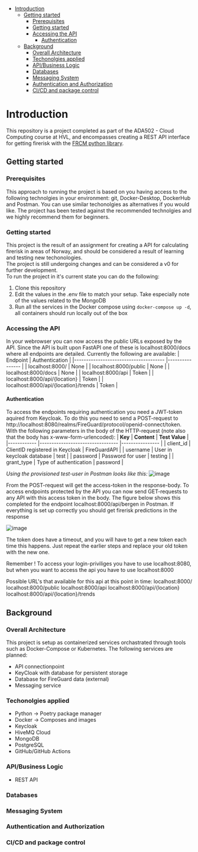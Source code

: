 <!-- TOC start (generated with https://github.com/derlin/bitdowntoc) -->

- [Introduction](#introduction)
   * [Getting started](#getting-started)
      + [Prerequisites](#prerequisites)
      + [Getting started](#getting-started-1)
      + [Accessing the API](#accessing-the-api)
         - [Authentication](#authentication)
   * [Background](#background)
      + [Overall Architecture](#overall-architecture)
      + [Techonolgies applied](#techonolgies-applied)
      + [API/Business Logic](#api-structure)
      + [Databases](#databases)
      + [Messaging System](#messaging-system)
      + [Authentication and Authorization](#authentication-and-authorization)
      + [CI/CD and package control](#cicd-and-package-control)

<!-- TOC end -->

<!-- TOC --><a name="introduction"></a>
# Introduction
This repository is a project completed as part of the ADA502 - Cloud Computing course at HVL, and encompasses creating a REST API interface for getting firerisk with the [FRCM python library](https://pypi.org/project/dynamic-frcm/). 

<!-- TOC --><a name="getting-started"></a>
## Getting started

<!-- TOC --><a name="prerequisites"></a>
### Prerequisites
This approach to running the project is based on you having access to the following technolgies in your environment: git, Docker-Desktop, DockerHub and Postman. You can use similar techonolgies as alternatives if you would like. The project has been tested against the recommended technolgies and we highly recommend them for beginners.


<!-- TOC --><a name="getting-started-1"></a>
### Getting started
This project is the result of an assignment for creating a API for calculating firerisk in areas of Norway, and should be considered a result of learning and testing new techonologies.  
The project is still undergoing changes and can be considered a v0 for further development.  
To run the project in it's current state you can do the following:
1. Clone this repository
2. Edit the values in the .env file to match your setup. Take especially note of the values related to the MongoDB
3. Run all the services in the Docker compose using `docker-compose up -d`, all containers should run locally out of the box 

<!-- TOC --><a name="accessing-the-api"></a>
### Accessing the API
In your webrowser you can now access the public URLs exposed by the API. Since the API is built upon FastAPI one of these is localhost:8000/docs where all endpoints are detailed. Currently the following are available:
| Endpoint                             	| Authentication 	|
|--------------------------------------	|----------------	|
| localhost:8000/                      	| None           	|
| localhost:8000/public                	| None           	|
| localhost:8000/docs                  	| None           	|
| localhost:8000/api                   	| Token          	|
| localhost:8000/api/{location}        	| Token          	|
| localhost:8000/api/{location}/trends 	| Token          	|

<!-- TOC --><a name="authentication"></a>
#### Authentication
To access the endpoints requiring authentication you need a JWT-token aquired from Keycloak. To do this you need to send a POST-request to http://localhost:8080/realms/FireGuard/protocol/openid-connect/token. With the following parameters in the body of the HTTP-request (note also that the body has x-www-form-urlencoded):
| **Key**    	| **Content**                     	| **Test Value** 	|
|------------	|---------------------------------	|----------------	|
| client_id  	| ClientID registered in Keycloak 	| FireGuardAPI   	|
| username   	| User in keycloak database         | test           	|
| password   	| Password for user               	| testing        	|
| grant_type 	| Type of authentication          	| password       	|


*Using the provisioned test-user in Postman looks like this:*
![image](https://github.com/user-attachments/assets/1d840207-bdef-4a7c-ad25-f0eb2f7c5759)

From the POST-request will get the access-token in the response-body. To access endpoints protected by the API you can now send GET-requests to any API with this access token in the body. The figure below shows this completed for the endpoint localhost:8000/api/bergen in Postman. If everything is set up correctly you should get firerisk predictions in the response

![image](https://github.com/user-attachments/assets/82079123-d36d-4c9c-a44d-31f6079a0239)


The token does have a timeout, and you will have to get a new token each time this happens. Just repeat the earlier steps and replace your old token with the new one. 


Remember ! To access your login-priviliges you have to use localhost:8080, but when you want to access the api you have to use localhost:8000

Possible URL's that available for this api at this point in time: 
localhost:8000/
localhost:8000/public
localhost:8000/api
localhost:8000/api/{location}
localhost:8000/api/{location}/trends

<!-- TOC --><a name="background"></a>
## Background

<!-- TOC --><a name="overall-architecture"></a>
### Overall Architecture
This project is setup as containerized services orchastrated through tools such as Docker-Compose or Kubernetes. The following services are planned:
- API connectionpoint
- KeyCloak with database for persistent storage
- Database for FireGuard data (external) 
- Messaging service

<!-- TOC --><a name="techonolgies-applied"></a>
### Techonolgies applied
- Python -> Poetry package manager
- Docker -> Composes and images
- Keycloak
- HiveMQ Cloud
- MongoDB
- PostgreSQL
- GitHub/GitHub Actions


<!-- TOC --><a name="api-structure"></a>
### API/Business Logic
- REST API

<!-- TOC --><a name="databases"></a>
### Databases

<!-- TOC --><a name="messaging-system"></a>
### Messaging System

<!-- TOC --><a name="authentication-and-authorization"></a>
### Authentication and Authorization

<!-- TOC --><a name="cicd-and-package-control"></a>
### CI/CD and package control
